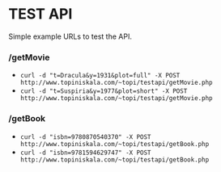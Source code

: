 <div class="container">
	<h1>TEST API</h1>
	<p>Simple example URLs to test the API.</p>
	<h3>/getMovie</h3>
	<ul>
		<li><code>curl -d "t=Dracula&y=1931&plot=full" -X POST http://www.topiniskala.com/~topi/testapi/getMovie.php</code></li>
		<li><code>curl -d "t=Suspiria&y=1977&plot=short" -X POST http://www.topiniskala.com/~topi/testapi/getMovie.php</code></li>
	</ul>
	<h3>/getBook</h3>
	<ul>
		<li><code>curl -d "isbn=9780870540370" -X POST http://www.topiniskala.com/~topi/testapi/getBook.php</code></li>
		<li><code>curl -d "isbn=9781594629747" -X POST http://www.topiniskala.com/~topi/testapi/getBook.php</code></li>
	</ul>
</div>
